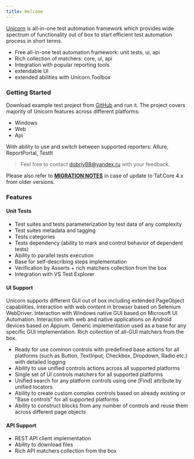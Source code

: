 ```yaml
---
title: Welcome
---
```


[Unicorn](https://unicorn-taf.github.io) is all-in-one test automation framework which provides wide spectrum of functionality out of box to start efficient test automation process in short terms.
 - Free all-in-one test automation framework: unit tests, ui, api
 - Rich collection of matchers: core, ui, api
 - Integration with popular reporting tools
 - extendable UI
 - extended abilities with Unicorn.Toolbox

### Getting Started

Download example test project from [GitHub](https://github.com/unicorn-taf/Unicorn.TAF.Examples) and run it.
The project covers majority of Unicorn features across different platforms:
 - Windows
 - Web
 - Api

With ability to use and switch between supported reporters: Allure, ReportPortal, TestIt

> Feel free to contact [dobriy88@yandex.ru](mailto:dobriy88@yandex.ru) with your feedback.

Please also refer to **[MIGRATION NOTES](/migration/migration-to-taf-v4/)** in case of update to Taf.Core 4.x from older versions.

### Features

#### Unit Tests
 - Test suites and tests parameterization by test data of any complexity
 - Test suites metadata and tagging
 - Tests categories
 - Tests dependency (ability to mark and control behavior of dependent tests)
 - Ability to parallel tests execution
 - Base for self-describing steps implementation
 - Verification by Asserts + rich matchers collection from the box
 - Integration with VS Test Explorer

#### UI Support
Unicorn supports different GUI out of box including extended PageObject capabilities. Interaction with web content in browser based on Selenium WebDriver. Interaction with Windows native GUI based on Microsoft UI Automation. Interaction with web and native applications on Android devices based on Appium. Generic implementation used as a base for any specific GUI implementation. Rich collection of all-GUI matchers from the box.

 - Ready for use common controls with predefined base actions for all platforms (such as Button, TextInput, Checkbox, Dropdown, Radio etc.) with detailed logging
 - Ability to use unified controls actions across all supported platforms
 - Single set of UI controls matchers for all supported platforms
 - Unified search for any platform controls using one [Find] attribute by unified locators
 - Ability to create custom complex controls based on already existing or "Base controls" for all supported platforms
 - Ability to construct blocks from any number of controls and reuse them across different page objects

#### API Support
 - REST API client implementation
 - Ability to download files
 - Rich API matchers collection from the box